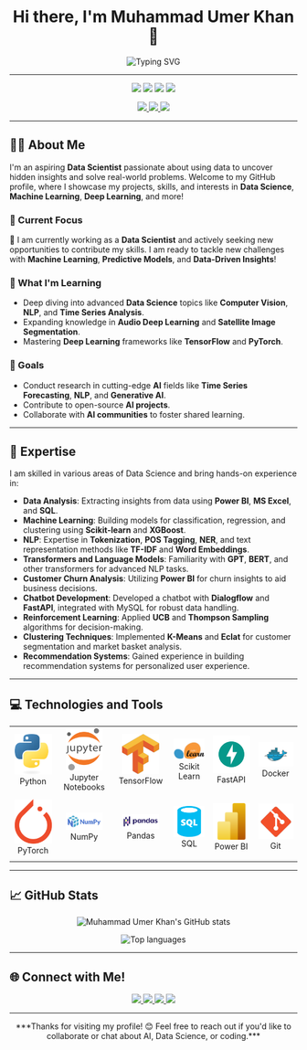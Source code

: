 <!--- MuhammadUmerKhan/MuhammadUmerKhan is a ✨ special ✨ repository because its `README.md` (this file) appears on your GitHub profile. --->

<h1 align="center">Hi there, I'm Muhammad Umer Khan 👋</h1>
<p align="center">
    <img src="https://readme-typing-svg.demolab.com?font=Fira+Code&size=20&pause=1000&color=00CFFD&center=true&width=435&lines=Aspiring+Data+Scientist; Passionate+about+AI+%26+Machine+Learning ;Lifelong+Learner;Welcome+to+My+Profile!" alt="Typing SVG" />
</p>

---

<p align="center">
    <img src="https://img.shields.io/badge/-Data%20Science-007ACC?style=for-the-badge&logo=python&logoColor=white" />
    <img src="https://img.shields.io/badge/-Machine%20Learning-FF6F00?style=for-the-badge&logo=scikit-learn&logoColor=white" />
    <img src="https://img.shields.io/badge/-NLP-5E17EB?style=for-the-badge&logo=numpy&logoColor=white" />
    <img src="https://img.shields.io/badge/-Deep%20Learning-F700FF?style=for-the-badge&logo=tensorflow&logoColor=white" />
</p>

<p align="center">
    <a href="https://www.linkedin.com/in/muhammad-umer-khan-61729b260/" target="_blank">
        <img src="https://img.shields.io/badge/-LinkedIn-0A66C2?style=for-the-badge&logo=linkedin&logoColor=white" />
    </a>
    <a href="https://github.com/MuhammadUmerKhan" target="_blank">
        <img src="https://img.shields.io/badge/-GitHub-333?style=for-the-badge&logo=github&logoColor=white" />
    </a>
    <a href="https://portfolio-sigma-mocha-67.vercel.app/" target="_blank">
        <img src="https://img.shields.io/badge/-Portfolio-DA1E37?style=for-the-badge&logo=githubpages&logoColor=white" />
    </a>
</p>

---

## 👨‍💻 About Me
I'm an aspiring **Data Scientist** passionate about using data to uncover hidden insights and solve real-world problems. Welcome to my GitHub profile, where I showcase my projects, skills, and interests in **Data Science**, **Machine Learning**, **Deep Learning**, and more!

### 💼 Current Focus
💼 I am currently working as a **Data Scientist** and actively seeking new opportunities to contribute my skills. I am ready to tackle new challenges with **Machine Learning**, **Predictive Models**, and **Data-Driven Insights**!

### 🌱 What I'm Learning
- Deep diving into advanced **Data Science** topics like **Computer Vision**, **NLP**, and **Time Series Analysis**.
- Expanding knowledge in **Audio Deep Learning** and **Satellite Image Segmentation**.
- Mastering **Deep Learning** frameworks like **TensorFlow** and **PyTorch**.

### 🥅 Goals
- Conduct research in cutting-edge **AI** fields like **Time Series Forecasting**, **NLP**, and **Generative AI**.
- Contribute to open-source **AI projects**.
- Collaborate with **AI communities** to foster shared learning.

---

## 🧠 Expertise
I am skilled in various areas of Data Science and bring hands-on experience in:
- **Data Analysis**: Extracting insights from data using **Power BI**, **MS Excel**, and **SQL**.
- **Machine Learning**: Building models for classification, regression, and clustering using **Scikit-learn** and **XGBoost**.
- **NLP**: Expertise in **Tokenization**, **POS Tagging**, **NER**, and text representation methods like **TF-IDF** and **Word Embeddings**.
- **Transformers and Language Models**: Familiarity with **GPT**, **BERT**, and other transformers for advanced NLP tasks.
- **Customer Churn Analysis**: Utilizing **Power BI** for churn insights to aid business decisions.
- **Chatbot Development**: Developed a chatbot with **Dialogflow** and **FastAPI**, integrated with MySQL for robust data handling.
- **Reinforcement Learning**: Applied **UCB** and **Thompson Sampling** algorithms for decision-making.
- **Clustering Techniques**: Implemented **K-Means** and **Eclat** for customer segmentation and market basket analysis.
- **Recommendation Systems**: Gained experience in building recommendation systems for personalized user experience.

---

## 💻 Technologies and Tools
<div align="center">
    <table align="center">
        <tr>
            <td align="center" width="140" height="112.43">
                <img src="./assests/python.png" width="65px"/>
                <br /> Python
            </td>
            <td align="center" width="140" height="112.43">
                <img src="./assests/Jupyter.png" width="65px"/>
                <br /> Jupyter Notebooks
            </td>
            <td align="center" width="140" height="112.43">
                <img src="./assests/tensorflow.png" width="65px"/>
                <br /> TensorFlow
            </td>
            <td align="center" width="140" height="112.43">
                <img src="./assests/scikitlearn.png" width="65px"/>
                <br /> Scikit Learn
            </td>
            <td align="center" width="140" height="112.43">
                <img src="./assests/fastapi.png" width="65px"/>
                <br /> FastAPI
            </td>
            <td align="center" width="140" height="112.43">
                <img src="./assests/docker.png" width="65px"/>
                <br /> Docker
            </td>
        </tr>
        <tr>
            <td align="center" width="140" height="112.43">
                <img src="./assests/pytorch.png" width="65px"/>
                <br /> PyTorch
            </td>
            <td align="center" width="140" height="112.43">
                <img src="./assests/numpy.png" width="65px"/>
                <br /> NumPy
            </td>
            <td align="center" width="140" height="112.43">
                <img src="./assests/pandas.png" width="65px"/>
                <br /> Pandas
            </td>
            <td align="center" width="140" height="112.43">
                <img src="./assests/sql.png" width="65px"/>
                <br /> SQL
            </td>
            <td align="center" width="140" height="112.43">
                <img src="./assests/power bi.png" width="65px"/>
                <br /> Power BI
            </td>
            <td align="center" width="140" height="112.43">
                <img src="./assests/git.png" width="65px"/>
                <br /> Git
            </td>
        </tr>
    </table>
</div>

---

## 📈 GitHub Stats
<p align="center">
    <img src="https://github-readme-stats.vercel.app/api?username=MuhammadUmerKhan&show_icons=true&theme=radical" alt="Muhammad Umer Khan's GitHub stats" />
</p>

<p align="center">
    <img src="https://github-readme-stats.vercel.app/api/top-langs/?username=MuhammadUmerKhan&layout=compact&theme=radical" alt="Top languages" />
</p>

---

## 🌐 Connect with Me!
<p align="center">
    <a href="https://www.linkedin.com/in/muhammad-umer-khan-61729b260/" target="_blank">
        <img src="https://img.icons8.com/fluency/48/000000/linkedin.png" width="50px"/>
    </a>
    <a href="https://github.com/MuhammadUmerKhan" target="_blank">
        <img src="https://img.icons8.com/fluency/48/000000/github.png" width="50px"/>
    </a>
    <a href="https://www.instagram.com/umr.khan.0/" target="_blank">
        <img src="https://img.icons8.com/color/48/000000/instagram-new--v1.png" width="50px"/>
    </a>
    <a href="https://www.facebook.com/umar.shahid.56211497" target="_blank">
        <img src="https://img.icons8.com/color/48/000000/facebook-new.png" width="50px"/>
    </a>
</p>

---

<p align="center">
    ***Thanks for visiting my profile! 😊 Feel free to reach out if you'd like to collaborate or chat about AI, Data Science, or coding.***
</p>
